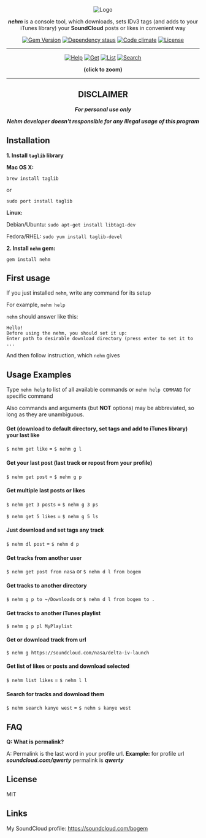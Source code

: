 <div align="center">
<img src="https://raw.github.com/bogem/nehm/master/Pictures/logo.png" alt="Logo"></img>


<p><b><i>nehm</i></b> is a console tool, which downloads, sets IDv3 tags (and adds to your iTunes library) your <b>SoundCloud</b> posts or likes in convenient way</p>

<a href="http://badge.fury.io/rb/nehm"><img src="https://badge.fury.io/rb/nehm.svg" alt="Gem Version"></img></a>
<a href="https://gemnasium.com/bogem/nehm"><img src="https://gemnasium.com/bogem/nehm.svg" alt="Dependency staus"></img></a>
<a href="https://codeclimate.com/github/bogem/nehm"><img src="https://codeclimate.com/github/bogem/nehm/badges/gpa.svg" alt="Code climate"></img></a>
<a href="https://github.com/bogem/nehm/blob/master/LICENSE"><img src="https://img.shields.io/badge/license-MIT-green.svg" alt="License"></img></a>
</div>

---
<div align="center">
<a href="https://www.dropbox.com/s/m4heiyq7vbpc4qs/1help.png" target="_blank"><img src="https://raw.github.com/bogem/nehm/master/Pictures/1help.png" alt="Help"></img></a>
<a href="https://www.dropbox.com/s/b68flm7hv5myhk4/2get.png" target="_blank"><img src="https://raw.github.com/bogem/nehm/master/Pictures/2get.png" alt="Get"></img></a>
<a href="https://www.dropbox.com/s/0cmcn59ho7kcjke/3list.png" target="_blank"><img src="https://raw.github.com/bogem/nehm/master/Pictures/3list.png" alt="List"></img></a>
<a href="https://www.dropbox.com/s/ynn9kb0ykcdishp/4search.png" target="_blank"><img src="https://raw.github.com/bogem/nehm/master/Pictures/4search.png" alt="Search"></img></a>

<p><b>(click to zoom)</b></p>

</div>

***

<div align="center">
<h2>DISCLAIMER</h2>

<b><i><p>For personal use only</p>

Nehm developer doesn't responsible for any illegal usage of this program</i></b>
</div>


## Installation

**1. Install `taglib` library**

**Mac OS X:**

`brew install taglib`

or

`sudo port install taglib`

**Linux:**

Debian/Ubuntu: `sudo apt-get install libtag1-dev`

Fedora/RHEL: `sudo yum install taglib-devel`

**2. Install `nehm` gem:**

`gem install nehm`

## First usage

If you just installed `nehm`, write any command for its setup

For example, `nehm help`

`nehm` should answer like this:
```
Hello!
Before using the nehm, you should set it up:
Enter path to desirable download directory (press enter to set it to ...
```

And then follow instruction, which `nehm` gives

## Usage Examples

Type `nehm help` to list of all available commands or `nehm help COMMAND` for specific command

Also commands and arguments (but **NOT** options) may be abbreviated, so long as they are unambiguous.

#### Get (download to default directory, set tags and add to iTunes library) your last like

  `$ nehm get like` = `$ nehm g l`

#### Get your last post (last track or repost from your profile)

  `$ nehm get post` = `$ nehm g p`

#### Get multiple last posts or likes

  `$ nehm get 3 posts` = `$ nehm g 3 ps`

  `$ nehm get 5 likes` = `$ nehm g 5 ls`

#### Just download and set tags any track

  `$ nehm dl post` = `$ nehm d p`

#### Get tracks from another user

  `$ nehm get post from nasa` or `$ nehm d l from bogem`

#### Get tracks to another directory

  `$ nehm g p to ~/Downloads` or `$ nehm d l from bogem to .`

#### Get tracks to another iTunes playlist

  `$ nehm g p pl MyPlaylist`

#### Get or download track from url

  `$ nehm g https://soundcloud.com/nasa/delta-iv-launch`

#### Get list of likes or posts and download selected

  `$ nehm list likes` = `$ nehm l l`

#### Search for tracks and download them

  `$ nehm search kanye west` = `$ nehm s kanye west`


## FAQ

**Q: What is permalink?**

A: Permalink is the last word in your profile url. **Example:** for profile url ***soundcloud.com/qwerty*** permalink is ***qwerty***

## License

MIT

## Links

My SoundCloud profile: https://soundcloud.com/bogem
